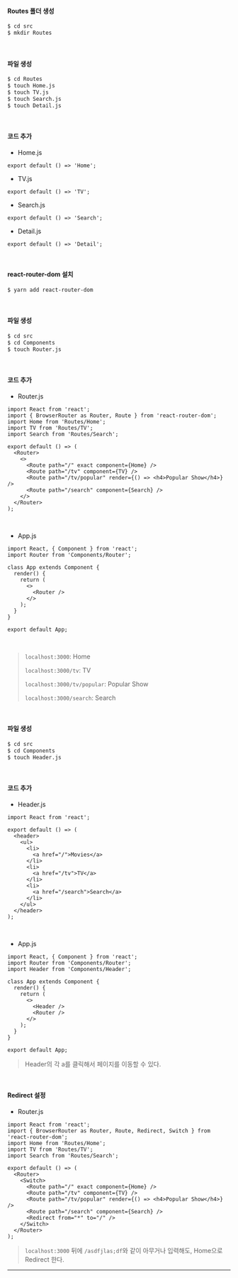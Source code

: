 #### Routes 폴더 생성

```bash
$ cd src
$ mkdir Routes
```

<br>

#### 파일 생성

```bash
$ cd Routes
$ touch Home.js
$ touch TV.js
$ touch Search.js
$ touch Detail.js
```

<br>

#### 코드 추가

- Home.js

```react
export default () => 'Home';
```

- TV.js

```react
export default () => 'TV';
```

- Search.js

```react
export default () => 'Search';
```

- Detail.js

```react
export default () => 'Detail';
```

<br>

#### react-router-dom 설치

```bash
$ yarn add react-router-dom
```

<br>

#### 파일 생성

```bash
$ cd src
$ cd Components
$ touch Router.js
```

<br>

#### 코드 추가

- Router.js

```react
import React from 'react';
import { BrowserRouter as Router, Route } from 'react-router-dom';
import Home from 'Routes/Home';
import TV from 'Routes/TV';
import Search from 'Routes/Search';

export default () => (
  <Router>
    <>
      <Route path="/" exact component={Home} />
      <Route path="/tv" component={TV} />
      <Route path="/tv/popular" render={() => <h4>Popular Show</h4>} />
      <Route path="/search" component={Search} />
    </>
  </Router>
);
```

<br>

- App.js

```react
import React, { Component } from 'react';
import Router from 'Components/Router';

class App extends Component {
  render() {
    return (
      <>
        <Router />
      </>
    );
  }
}

export default App;
```

<br>

> `localhost:3000`: Home
>
> `localhost:3000/tv`: TV
>
> `localhost:3000/tv/popular`: Popular Show
>
> `localhost:3000/search`: Search

<br>

#### 파일 생성

```bash
$ cd src
$ cd Components
$ touch Header.js
```

<br>

#### 코드 추가

- Header.js

```react
import React from 'react';

export default () => (
  <header>
    <ul>
      <li>
        <a href="/">Movies</a>
      </li>
      <li>
        <a href="/tv">TV</a>
      </li>
      <li>
        <a href="/search">Search</a>
      </li>
    </ul>
  </header>
);
```

<br>

- App.js

```react
import React, { Component } from 'react';
import Router from 'Components/Router';
import Header from 'Components/Header';

class App extends Component {
  render() {
    return (
      <>
        <Header />
        <Router />
      </>
    );
  }
}

export default App;
```

> Header의 각 a를 클릭해서 페이지를 이동할 수 있다.

<br>

#### Redirect 설정

- Router.js

```react
import React from 'react';
import { BrowserRouter as Router, Route, Redirect, Switch } from 'react-router-dom';
import Home from 'Routes/Home';
import TV from 'Routes/TV';
import Search from 'Routes/Search';

export default () => (
  <Router>
    <Switch>
      <Route path="/" exact component={Home} />
      <Route path="/tv" component={TV} />
      <Route path="/tv/popular" render={() => <h4>Popular Show</h4>} />
      <Route path="/search" component={Search} />
      <Redirect from="*" to="/" />
    </Switch>
  </Router>
);
```

> `localhost:3000` 뒤에 `/asdfjlas;df`와 같이 아무거나 입력해도, Home으로 Redirect 한다.

------

<br>

<br>